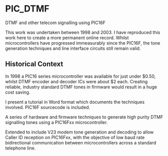 # PIC_DTMF
DTMF and other telecom signalling using PIC16F

This work was undertaken between 1998 and 2003. I have reproduced this work here to create a more permanent online record. Whilst microcontrollers have progressed immeasurably since the PIC16F, the tone generation techniques and line interface circuits still remain valid.

## Historical Context

In 1998 a PIC16 series microcontroller was available for just under $0.50, whilst DTMF encoder and decoder ICs were about $2 each. Creating reliable, industry standard DTMF tones in firmware would result in a huge cost saving.

I present a tutorial in Word format which documents the techniques involved. PIC16F sourcecode is included.

A series of hardware and firmware techniques to generate high purity DTMF signalling tones using a PIC16Fxx microcontroller.

Extended to include V23 modem tone generation and decoding to allow Caller ID reception on PIC16Fxx, with the objective of low baud rate bidirectional communication between microcontrollers across a standard telephone line.
